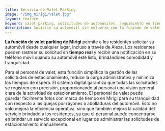```yaml
---
title: Servicio de Valet Parking
image: "/img_mirigi/valet.jpg"
layout: feature
keyword: valet parking, solicitudes de automóviles, seguimiento en tiempo real, notificaciones, comodidad, eficiencia
description: Solicite su automóvil sin esfuerzo con la función de valet parking de Mirigi.
---
```


**La función de valet parking de Mirigi** permite a los residentes solicitar su automóvil desde cualquier lugar, incluso a través de Alexa. Los residentes pueden rastrear su solicitud en **tiempo real** y recibir una notificación en su teléfono móvil cuando su automóvil esté listo, brindándoles comodidad y tranquilidad.

Para el personal de valet, esta función simplifica la gestión de las solicitudes de estacionamiento, reduce la carga administrativa y minimiza los tiempos de espera. El sistema digital garantiza que todas las solicitudes se registren con precisión, proporcionando al personal una visión general clara de la actividad de estacionamiento. El personal de valet puede guardar fácilmente fotos con marca de tiempo en Mirigi para su tranquilidad con respecto a las quejas por rayones o abolladuras del automóvil. Esto no solo mejora la eficiencia operativa, sino que también mejora la calidad del servicio brindado a los residentes, ya que el personal puede concentrarse en brindar un servicio excepcional en lugar de administrar las solicitudes de estacionamiento manualmente.
